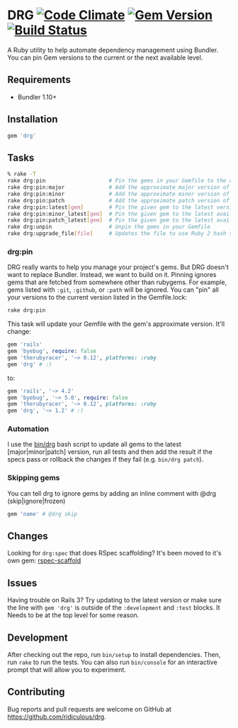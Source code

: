 # DRG [![Code Climate](https://codeclimate.com/github/ridiculous/drg/badges/gpa.svg)](https://codeclimate.com/github/ridiculous/drg) [![Gem Version](https://badge.fury.io/rb/drg.svg)](http://badge.fury.io/rb/drg) [![Build Status](https://travis-ci.org/ridiculous/drg.svg)](https://travis-ci.org/ridiculous/drg)


A Ruby utility to help automate dependency management using Bundler. You can pin Gem versions to the current or the next
available level.

## Requirements

* Bundler 1.10+

## Installation

```ruby
gem 'drg'
```

## Tasks

```bash
% rake -T
rake drg:pin                    # Pin the gems in your Gemfile to the current version in the Gemfile.lock
rake drg:pin:major              # Add the approximate major version of your gems (rails, "~> 4")
rake drg:pin:minor              # Add the approximate minor version of your gems (rails, "~> 4.2")
rake drg:pin:patch              # Add the approximate patch version of your gems (rails, "~> 4.2.3")
rake drg:pin:latest[gem]        # Pin the given gem to the latest version (defaults to all gems)
rake drg:pin:minor_latest[gem]  # Pin the given gem to the latest available patch version (defaults to all gems)
rake drg:pin:patch_latest[gem]  # Pin the given gem to the latest available minor version (defaults to all gems)
rake drg:unpin                  # Unpin the gems in your Gemfile
rake drg:upgrade_file[file]     # Updates the file to use Ruby 2 hash syntax and fixes RSpec and FactoryGirl deprecations
```

### drg:pin

DRG really wants to help you manage your project's gems. But DRG doesn't want to replace Bundler. Instead, we want to build on
it. Pinning ignores gems that are fetched from somewhere other than rubygems. For example, gems listed with `:git`, `:github`,
or `:path` will be ignored. You can "pin" all your versions to the current version listed in the Gemfile.lock:

```bash
rake drg:pin
```

This task will update your Gemfile with the gem's approximate version. It'll change:

```ruby
gem 'rails'
gem 'byebug', require: false
gem 'therubyracer', '~> 0.12', platforms: :ruby
gem 'drg' # :)
```

to:

```ruby
gem 'rails', '~> 4.2'
gem 'byebug', '~> 5.0', require: false
gem 'therubyracer', '~> 0.12', platforms: :ruby
gem 'drg', '~> 1.2' # :)
```

### Automation

I use the [bin/drg](https://github.com/ridiculous/drg/blob/master/bin/drg) bash script to update all gems to the latest 
[major|minor|patch] version, run all tests and then add the result if the specs pass or rollback the changes if they 
fail (e.g. `bin/drg patch`). 

### Skipping gems

You can tell drg to ignore gems by adding an inline comment with @drg (skip|ignore|frozen)

```ruby
gem 'name' # @drg skip
```

## Changes

Looking for `drg:spec` that does RSpec scaffolding? It's been moved to it's own gem: [rspec-scaffold](https://github.com/ridiculous/rspec-scaffold)  

## Issues

Having trouble on Rails 3? Try updating to the latest version or make sure the
line with `gem 'drg'` is outside of the `:development` and `:test` blocks. It
Needs to be at the top level for some reason.

## Development

After checking out the repo, run `bin/setup` to install dependencies. Then, run `rake` to run the tests. 
You can also run `bin/console` for an interactive prompt that will allow you to experiment.

## Contributing

Bug reports and pull requests are welcome on GitHub at https://github.com/ridiculous/drg.
